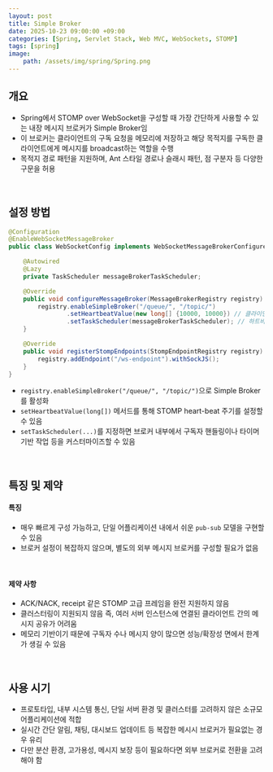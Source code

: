 ```yaml
---
layout: post
title: Simple Broker
date: 2025-10-23 09:00:00 +09:00
categories: [Spring, Servlet Stack, Web MVC, WebSockets, STOMP]
tags: [spring]
image:
    path: /assets/img/spring/Spring.png
---
```



## 개요

- Spring에서 STOMP over WebSocket을 구성할 때 가장 간단하게 사용할 수 있는 내장 메시지 브로커가 Simple Broker임
- 이 브로커는 클라이언트의 구독 요청을 메모리에 저장하고 해당 목적지를 구독한 클라이언트에게 메시지를 broadcast하는 역할을 수행
- 목적지 경로 패턴을 지원하며, Ant 스타일 경로나 슬래시 패턴, 점 구분자 등 다양한 구문을 허용

<br>

## 설정 방법

```java
@Configuration
@EnableWebSocketMessageBroker
public class WebSocketConfig implements WebSocketMessageBrokerConfigurer {

    @Autowired
    @Lazy
    private TaskScheduler messageBrokerTaskScheduler;

    @Override
    public void configureMessageBroker(MessageBrokerRegistry registry) {
        registry.enableSimpleBroker("/queue/", "/topic/")
                .setHeartbeatValue(new long[] {10000, 10000}) // 클라이언트-서버 하트비트 설정
                .setTaskScheduler(messageBrokerTaskScheduler); // 하트비트 스케줄러 지정
    }

    @Override
    public void registerStompEndpoints(StompEndpointRegistry registry) {
        registry.addEndpoint("/ws-endpoint").withSockJS();
    }
}
```

- `registry.enableSimpleBroker("/queue/", "/topic/")`으로 Simple Broker를 활성화
- `setHeartbeatValue(long[])` 메서드를 통해 STOMP heart-beat 주기를 설정할 수 있음
- `setTaskScheduler(...)`를 지정하면 브로커 내부에서 구독자 핸들링이나 타이머 기반 작업 등을 커스터마이즈할 수 있음

<br>

## 특징 및 제약

#### 특징

- 매우 빠르게 구성 가능하고, 단일 어플리케이션 내에서 쉬운 `pub-sub` 모델을 구현할 수 있음
- 브로커 설정이 복잡하지 않으며, 별도의 외부 메시지 브로커를 구성할 필요가 없음

<br>

#### 제약 사항

- ACK/NACK, receipt 같은 STOMP 고급 프레임을 완전 지원하지 않음
- 클러스터링이 지원되지 않음 즉, 여러 서버 인스턴스에 연결된 클라이언트 간의 메시지 공유가 어려움
- 메모리 기반이기 때문에 구독자 수나 메시지 양이 많으면 성능/확장성 면에서 한계가 생길 수 있음

<br>

## 사용 시기

- 프로토타입, 내부 시스템 통신, 단일 서버 환경 및 클러스터를 고려하지 않은 소규모 어플리케이션에 적합
- 실시간 간단 알림, 채팅, 대시보드 업데이트 등 복잡한 메시시 브로커가 필요없는 경우 유리
- 다만 분산 환경, 고가용성, 메시지 보장 등이 필요하다면 외부 브로커로 전환을 고려해야 함